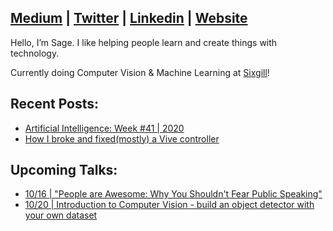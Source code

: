 ## [Medium](https://medium.com/@sagecodes) | [Twitter](https://twitter.com/sagecodes) | [Linkedin](https://www.linkedin.com/in/sageelliott/) | [Website](https://sageelliott.com/)

Hello, I’m Sage. I like helping people learn and create things with technology.

Currently doing Computer Vision & Machine Learning at [Sixgill](https://www.sixgill.com/)!


## Recent Posts:
- [Artificial Intelligence: Week #41 | 2020](https://medium.com/sixgill/artificial-intelligence-week-41-2020-a7be2ee5b511)
- [How I broke and fixed(mostly) a Vive controller](https://medium.com/@sagecodes/how-i-broke-and-fixed-mostly-a-vive-controller-46ec172019da)

## Upcoming Talks:

- [10/16 | "People are Awesome: Why You Shouldn't Fear Public Speaking"](https://lu.ma/sage-elliott-1016)
- [10/20 | Introduction to Computer Vision - build an object detector with your own dataset](https://www.eventbrite.com/e/introduction-to-computer-vision-live-online-tickets-123023758373)
